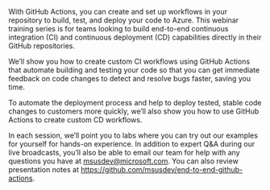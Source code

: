 With GitHub Actions, you can create and set up workflows in your repository to build, test, and deploy your code to Azure. This webinar training series is for teams looking to build end-to-end continuous integration (CI) and continuous deployment (CD) capabilities directly in their GitHub repositories.

We’ll show you how to create custom CI workflows using GitHub Actions that automate building and testing your code so that you can get immediate feedback on code changes to detect and resolve bugs faster, saving you time.

To automate the deployment process and help to deploy tested, stable code changes to customers more quickly, we’ll also show you how to use GitHub Actions to create custom CD workflows.

In each session, we’ll point you to labs where you can try out our examples for yourself for hands-on experience. In addition to expert Q&A during our live broadcasts, you’ll also be able to email our team for help with any questions you have at <msusdev@microsoft.com>. You can also review presentation notes at <https://github.com/msusdev/end-to-end-github-actions>.
